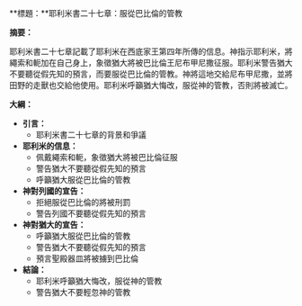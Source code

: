 **標題：**耶利米書二十七章：服從巴比倫的管教

**摘要：**

耶利米書二十七章記載了耶利米在西底家王第四年所傳的信息。神指示耶利米，將繩索和軛加在自己身上，象徵猶大將被巴比倫王尼布甲尼撒征服。耶利米警告猶大不要聽從假先知的預言，而要服從巴比倫的管教。神將這地交給尼布甲尼撒，並將田野的走獸也交給他使用。耶利米呼籲猶大悔改，服從神的管教，否則將被滅亡。

**大綱：**

* **引言：**
    * 耶利米書二十七章的背景和爭議
* **耶利米的信息：**
    * 佩戴繩索和軛，象徵猶大將被巴比倫征服
    * 警告猶大不要聽從假先知的預言
    * 呼籲猶大服從巴比倫的管教
* **神對列國的宣告：**
    * 拒絕服從巴比倫的將被刑罰
    * 警告列國不要聽從假先知的預言
* **神對猶大的宣告：**
    * 呼籲猶大服從巴比倫的管教
    * 警告猶大不要聽從假先知的預言
    * 預言聖殿器皿將被擄到巴比倫
* **結論：**
    * 耶利米呼籲猶大悔改，服從神的管教
    * 警告猶大不要輕忽神的管教